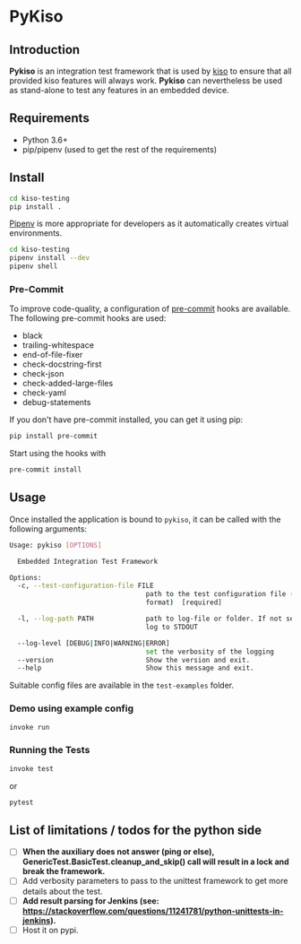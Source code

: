 # PyKiso

## Introduction ##
**Pykiso** is an integration test framework that is used by [kiso](https://github.com/eclipse/kiso) to ensure that all provided kiso features will always work.
**Pykiso** can nevertheless be used as stand-alone to test any features in an embedded device.

## Requirements ##

* Python 3.6+
* pip/pipenv (used to get the rest of the requirements)

## Install ##

```bash
cd kiso-testing
pip install .
```

[Pipenv](https://github.com/pypa/pipenv) is more appropriate for developers as it automatically creates virtual environments.

```bash
cd kiso-testing
pipenv install --dev
pipenv shell
```

### Pre-Commit ##

To improve code-quality, a configuration of [pre-commit](https://pre-commit.com/) hooks are available.
The following pre-commit hooks are used:

- black
- trailing-whitespace
- end-of-file-fixer
- check-docstring-first
- check-json
- check-added-large-files
- check-yaml
- debug-statements

If you don't have pre-commit installed, you can get it using pip:

```bash
pip install pre-commit
```

Start using the hooks with

```bash
pre-commit install
```
## Usage ##

Once installed the application is bound to `pykiso`, it can be called with the following arguments:

```bash
Usage: pykiso [OPTIONS]

  Embedded Integration Test Framework

Options:
  -c, --test-configuration-file FILE
                                  path to the test configuration file (in YAML
                                  format)  [required]

  -l, --log-path PATH             path to log-file or folder. If not set will
                                  log to STDOUT

  --log-level [DEBUG|INFO|WARNING|ERROR]
                                  set the verbosity of the logging
  --version                       Show the version and exit.
  --help                          Show this message and exit.
```

Suitable config files are available in the `test-examples` folder.

### Demo using example config ##

```bash
invoke run
```

### Running the Tests ##

```bash
invoke test
```

or

```bash
pytest
```

## List of limitations / todos for the python side ##

* [ ] **When the auxiliary does not answer (ping or else), GenericTest.BasicTest.cleanup_and_skip() call will result in a lock and break the framework.**
* [ ] Add verbosity parameters to pass to the unittest framework to get more details about the test.
* [ ] **Add result parsing for Jenkins (see: https://stackoverflow.com/questions/11241781/python-unittests-in-jenkins).**
* [ ] Host it on pypi.
